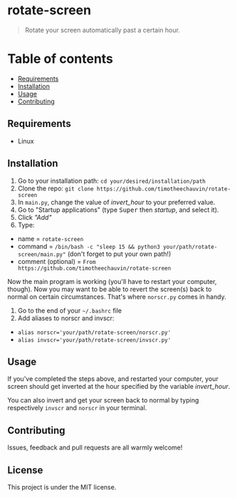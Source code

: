 # rotate-screen

> Rotate your screen automatically past a certain hour.

# Table of contents
  * [Requirements](#requirements)
  * [Installation](#installation)
  * [Usage](#usage)
  * [Contributing](#contributing)

## Requirements

* Linux

## Installation

1. Go to your installation path: ```cd your/desired/installation/path```
1. Clone the repo: ```git clone https://github.com/timotheechauvin/rotate-screen```
1. In ```main.py```, change the value of *invert_hour* to your preferred value.
1. Go to "Startup applications" (type <kbd>Super</kbd> then *startup*, and select it).
1. Click *"Add"*
1. Type:
  * name = ```rotate-screen```
  * command = ```/bin/bash -c "sleep 15 && python3 your/path/rotate-screen/main.py"``` (don't forget to put your own path!)
  * comment (optional) = ```From https://github.com/timotheechauvin/rotate-screen```

Now the main program is working (you'll have to restart your computer, though). Now you may want to be able to revert the screen(s) back to normal on certain circumstances. That's where ```norscr.py``` comes in handy.

1. Go to the end of your ```~/.bashrc``` file
1. Add aliases to norscr and invscr:
  * ```alias norscr='your/path/rotate-screen/norscr.py'```
  * ```alias invscr='your/path/rotate-screen/invscr.py'```

## Usage
If you've completed the steps above, and restarted your computer, your screen should get inverted at the hour specified by the variable *invert_hour*.

You can also invert and get your screen back to normal by typing respectively ```invscr``` and ```norscr``` in your terminal.

## Contributing

Issues, feedback and pull requests are all warmly welcome!

## License

This project is under the MIT license.
